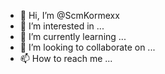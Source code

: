 - 👋 Hi, I’m @ScmKormexx
- 👀 I’m interested in ...
- 🌱 I’m currently learning ...
- 💞️ I’m looking to collaborate on ...
- 📫 How to reach me ...

<!---
ScmKormexx/ScmKormexx is a ✨ special ✨ repository because its `README.md` (this file) appears on your GitHub profile.
You can click the Preview link to take a look at your changes.
--->
